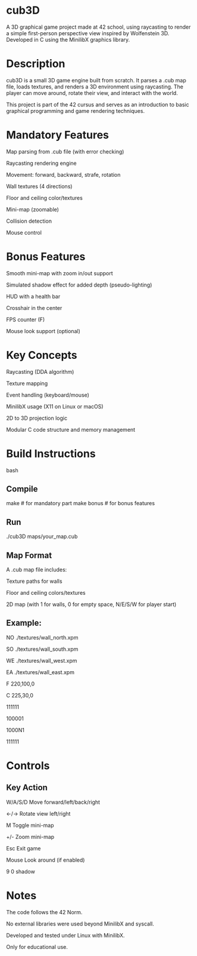 # cub3D

A 3D graphical game project made at 42 school, using raycasting to render a simple first-person perspective view inspired by Wolfenstein 3D.
Developed in C using the MinilibX graphics library.

# Description

cub3D is a small 3D game engine built from scratch. It parses a .cub map file, loads textures, and renders a 3D environment using raycasting. The player can move around, rotate their view, and interact with the world.

This project is part of the 42 cursus and serves as an introduction to basic graphical programming and game rendering techniques.

# Mandatory Features

 Map parsing from .cub file (with error checking)

 Raycasting rendering engine

 Movement: forward, backward, strafe, rotation

 Wall textures (4 directions)

 Floor and ceiling color/textures

 Mini-map (zoomable)

 Collision detection

 Mouse control

# Bonus Features
 Smooth mini-map with zoom in/out support

 Simulated shadow effect for added depth (pseudo-lighting)

 HUD with a health bar

 Crosshair in the center

 FPS counter (F)

 Mouse look support (optional)

# Key Concepts
Raycasting (DDA algorithm)

Texture mapping

Event handling (keyboard/mouse)

MinilibX usage (X11 on Linux or macOS)

2D to 3D projection logic

Modular C code structure and memory management

# Build Instructions
bash

## Compile
make        # for mandatory part
make bonus  # for bonus features

## Run
./cub3D maps/your_map.cub
## Map Format
A .cub map file includes:

Texture paths for walls

Floor and ceiling colors/textures

2D map (with 1 for walls, 0 for empty space, N/E/S/W for player start)

## Example:

NO ./textures/wall_north.xpm

SO ./textures/wall_south.xpm

WE ./textures/wall_west.xpm

EA ./textures/wall_east.xpm

F 220,100,0

C 225,30,0


111111

100001

1000N1

111111

# Controls

## Key	Action

W/A/S/D	Move forward/left/back/right

←/→	Rotate view left/right

M	Toggle mini-map

+/-	Zoom mini-map

Esc	Exit game

Mouse	Look around (if enabled)

9 0 shadow

# Notes
The code follows the 42 Norm.

No external libraries were used beyond MinilibX and syscall.

Developed and tested under Linux with MinilibX.

Only for educational use.
